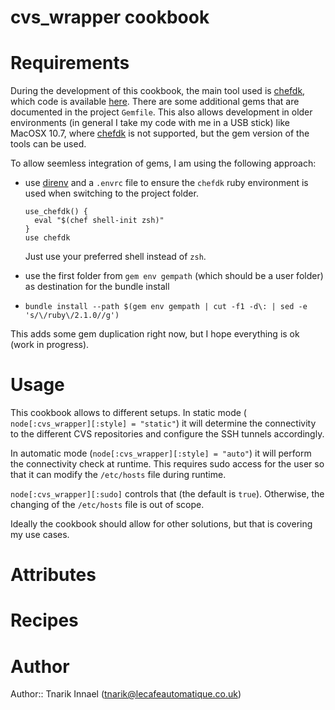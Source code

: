 # cvs_wrapper cookbook

# Requirements

During the development of this cookbook, the main tool used is [chefdk](http://downloads.getchef.com/chef-dk/), which code is available [here](https://github.com/opscode/chef-dk/). There are some additional gems that are documented in the project `Gemfile`. This also allows development in older environments (in general I take my code with me in a USB stick) like MacOSX 10.7, where [chefdk](http://downloads.getchef.com/chef-dk/) is not supported, but the gem version of the tools can be used.

To allow seemless integration of gems, I am using the following approach:

- use [direnv](https://github.com/zimbatm/direnv) and a `.envrc` file to ensure the `chefdk` ruby environment is used when switching to the project folder.

   ```
   use_chefdk() {
     eval "$(chef shell-init zsh)"
   }
   use chefdk
   ```
   Just use your preferred shell instead of `zsh`.
- use the first folder from `gem env gempath` (which should be a user folder) as destination for the bundle install
- `bundle install --path $(gem env gempath | cut -f1 -d\: | sed -e 's/\/ruby\/2.1.0//g')`

This adds some gem duplication right now, but I hope everything is ok (work in progress).



# Usage

This cookbook allows to different setups. In static mode (```
node[:cvs_wrapper][:style] = "static"```) it will determine the connectivity to the different CVS repositories and configure the SSH tunnels accordingly.

In automatic mode (```node[:cvs_wrapper][:style] = "auto"```) it will perform the connectivity check at runtime. This requires sudo access for the user so that it can modify the ```/etc/hosts``` file during runtime.

```node[:cvs_wrapper][:sudo]``` controls that (the default is ```true```). Otherwise, the changing of the ```/etc/hosts``` file is out of scope.

Ideally the cookbook should allow for other solutions, but that is covering my use cases.

# Attributes

# Recipes

# Author

Author:: Tnarik Innael (tnarik@lecafeautomatique.co.uk)
